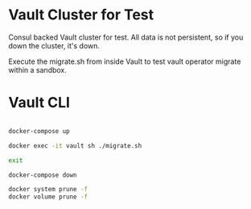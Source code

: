 Vault Cluster for Test
======================

Consul backed Vault cluster for test. All data is not persistent, so if you down the cluster, it's down.

Execute the migrate.sh from inside Vault to test vault operator migrate within a sandbox.

# Vault CLI

```bash

docker-compose up

docker exec -it vault sh ./migrate.sh

exit

docker-compose down

docker system prune -f
docker volume prune -f


```

